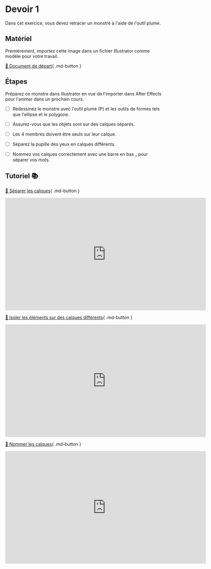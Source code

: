 # Devoir 1
Dans cet exercice, vous devez retracer un monstre à l'aide de l'outil plume.    
      


## Matériel

Premièrement, importez cette image dans un fichier Illustrator comme modèle pour votre travail.     

[📁 Document de départ](https://cmontmorency365.sharepoint.com/:i:/s/TIM-582214-Animation2d77/EU--w_CbakREjhbRJGE6BacB-BlvDsECvqcFYnBj2zww4w?e=yv4Haz){ .md-button }       

      
## Étapes

Préparez ce monstre dans Illustrator en vue de l'importer dans After Effects pour l'animer dans un prochain cours. 

- [ ] Redessinez le monstre avec l'outil plume (P) et les outils de formes tels que l'ellipse et le polygone.
- [ ] Assurez-vous que les objets sont sur des calques séparés.
- [ ] Les 4 membres doivent être seuls sur leur calque.
- [ ] Séparez la pupille des yeux en calques différents.
- [ ] Nommez vos calques correctement avec une barre en bas _ pour séparer vos mots.

      
## Tutoriel 📚

[📁 Séparer les calques](https://cmontmorency365.sharepoint.com/:v:/s/TIM-582214-Animation2d77/ERC8vR9l20BLpguxQ-27JOABlZ5BHqBPrMKReA9RR14vGQ?e=Q1QlbP){ .md-button }      

<iframe src="https://cmontmorency365.sharepoint.com/sites/TIM-582214-Animation2d77/_layouts/15/embed.aspx?UniqueId=1fbdbc10-db65-4b40-a60b-b143edbb24e0&embed=%7B%22ust%22%3Atrue%2C%22hv%22%3A%22CopyEmbedCode%22%7D&referrer=StreamWebApp&referrerScenario=EmbedDialog.Create" width="640" height="360" frameborder="0" scrolling="no" allowfullscreen title="01_separer_elements_animables_en_calques.mov"></iframe>

[📁 Isoler les éléments sur des calques différents](https://cmontmorency365.sharepoint.com/:v:/s/TIM-582214-Animation2d77/EXbsq2fkhm9Ls9JeLlNmDhoBkZR8xBtMFOQl2qPzn7TNkQ?e=r52wMv){ .md-button }       
<iframe src="https://cmontmorency365.sharepoint.com/sites/TIM-582214-Animation2d77/_layouts/15/embed.aspx?UniqueId=67abec76-86e4-4b6f-b3d2-5e2e53660e1a&embed=%7B%22ust%22%3Atrue%2C%22hv%22%3A%22CopyEmbedCode%22%7D&referrer=StreamWebApp&referrerScenario=EmbedDialog.Create" width="640" height="360" frameborder="0" scrolling="no" allowfullscreen title="01_calques.mp4"></iframe>
    
[📁 Nommer les calques](https://cmontmorency365.sharepoint.com/:v:/s/TIM-582214-Animation2d77/Eea10yK5n49Im7lS5wwrmU4B2s_D1WXRAE4q_WH_ECWHww?e=5kgcCB){ .md-button }       

<iframe src="https://cmontmorency365.sharepoint.com/sites/TIM-582214-Animation2d77/_layouts/15/embed.aspx?UniqueId=22d3b5e6-9fb9-488f-9bb9-52e70c2b994e&embed=%7B%22ust%22%3Atrue%2C%22hv%22%3A%22CopyEmbedCode%22%7D&referrer=StreamWebApp&referrerScenario=EmbedDialog.Create" width="640" height="360" frameborder="0" scrolling="no" allowfullscreen title="02_nommer_calques_dans_illustrator_avant_importation_AE.mov"></iframe>
